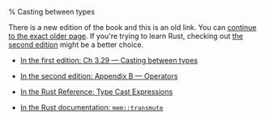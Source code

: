 % Casting between types

There is a new edition of the book and this is an old link.
You can [continue to the exact older page][1].
If you're trying to learn Rust, checking out [the second edition][2] might be a better choice.

* [In the first edition: Ch 3.29 — Casting between types][1]

* [In the second edition: Appendix B — Operators][2]

* [In the Rust Reference: Type Cast Expressions][3]

* [In the Rust documentation: `mem::transmute`][4]

[1]: first-edition/casting-between-types.html
[2]: second-edition/appendix-02-operators.html#type-cast-expressions
[3]: ../reference/expressions/operator-expr.html#type-cast-expressions
[4]: ../std/mem/fn.transmute.html